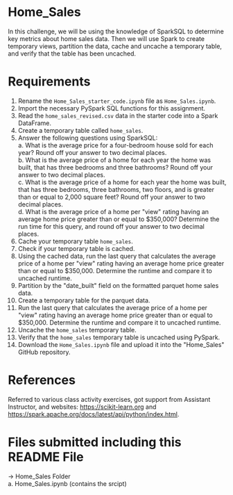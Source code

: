 # Home_Sales

In this challenge, we will be using the knowledge of SparkSQL to determine key metrics about home sales data. Then we will use Spark to create temporary views, partition the data, cache and uncache a temporary table, and verify that the table has been uncached.

# Requirements

1. Rename the `Home_Sales_starter_code.ipynb` file as `Home_Sales.ipynb`.
2. Import the necessary PySpark SQL functions for this assignment.
3. Read the `home_sales_revised.csv` data in the starter code into a Spark DataFrame.
4. Create a temporary table called `home_sales`.
5. Answer the following questions using SparkSQL: <br>
  a. What is the average price for a four-bedroom house sold for each year? Round off your answer to two decimal places. <br>
  b. What is the average price of a home for each year the home was built, that has three bedrooms and three bathrooms? Round off your answer to two decimal places. <br>
  c. What is the average price of a home for each year the home was built, that has three bedrooms, three bathrooms, two floors, and is greater than or equal to 2,000 square feet? Round off your answer to two decimal places. <br>
  d. What is the average price of a home per "view" rating having an average home price greater than or equal to $350,000? Determine the run time for this query, and round off your answer to two decimal places. <br>
6. Cache your temporary table `home_sales`.
7. Check if your temporary table is cached.
8. Using the cached data, run the last query that calculates the average price of a home per "view" rating having an average home price greater than or equal to $350,000. Determine the runtime and compare it to uncached runtime.
9. Partition by the "date_built" field on the formatted parquet home sales data.
10. Create a temporary table for the parquet data.
11. Run the last query that calculates the average price of a home per "view" rating having an average home price greater than or equal to $350,000. Determine the runtime and compare it to uncached runtime.
12. Uncache the `home_sales` temporary table.
13. Verify that the `home_sales` temporary table is uncached using PySpark.
14. Download the `Home_Sales.ipynb` file and upload it into the "Home_Sales" GitHub repository.

# References
Referred to various class activity exercises, got support from Assistant Instructor, and websites: https://scikit-learn.org and https://spark.apache.org/docs/latest/api/python/index.html.

# Files submitted including this README File
-> Home_Sales Folder <br>
a. Home_Sales.ipynb (contains the srcipt)
